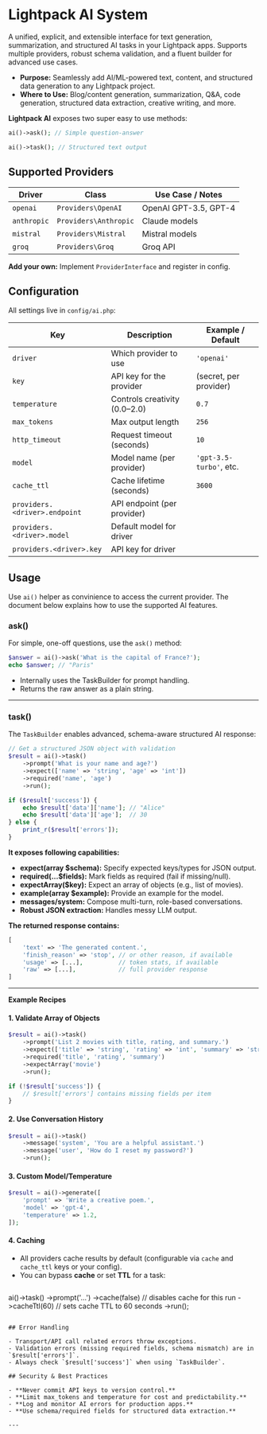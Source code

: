 # Lightpack AI System

A unified, explicit, and extensible interface for text generation, summarization, and structured AI tasks in your Lightpack apps. Supports multiple providers, robust schema validation, and a fluent builder for advanced use cases.

- **Purpose:** Seamlessly add AI/ML-powered text, content, and structured data generation to any Lightpack project.
- **Where to Use:** Blog/content generation, summarization, Q&A, code generation, structured data extraction, creative writing, and more.

**Lightpack AI** exposes two super easy to use methods:

```php
ai()->ask(); // Simple question-answer

ai()->task(); // Structured text output
```

## Supported Providers

| Driver      | Class                        | Use Case / Notes         |
|-------------|------------------------------|--------------------------|
| `openai`    | `Providers\OpenAI`           | OpenAI GPT-3.5, GPT-4    |
| `anthropic` | `Providers\Anthropic`        | Claude models            |
| `mistral`   | `Providers\Mistral`          | Mistral models           |
| `groq`      | `Providers\Groq`             | Groq API                 |

**Add your own:** Implement `ProviderInterface` and register in config.

## Configuration

All settings live in `config/ai.php`:

| Key                          | Description                              | Example / Default         |
|------------------------------|------------------------------------------|---------------------------|
| `driver`                     | Which provider to use                    | `'openai'`                |
| `key`                        | API key for the provider                 | (secret, per provider)    |
| `temperature`                | Controls creativity (0.0–2.0)            | `0.7`                     |
| `max_tokens`                 | Max output length                        | `256`                     |
| `http_timeout`               | Request timeout (seconds)                | `10`                      |
| `model`                      | Model name (per provider)                | `'gpt-3.5-turbo'`, etc.   |
| `cache_ttl`                  | Cache lifetime (seconds)                 | `3600`                    |
| `providers.<driver>.endpoint`| API endpoint (per provider)              |                           |
| `providers.<driver>.model`   | Default model for driver                 |                           |
| `providers.<driver>.key`     | API key for driver                       |                           |

## Usage

Use `ai()` helper as convinience to access the current provider. The document below explains how to use the supported AI features.

### ask()

For simple, one-off questions, use the `ask()` method:

```php
$answer = ai()->ask('What is the capital of France?');
echo $answer; // "Paris"
```
- Internally uses the TaskBuilder for prompt handling.
- Returns the raw answer as a plain string.

---


### task()

The `TaskBuilder` enables advanced, schema-aware structured AI response:

```php
// Get a structured JSON object with validation
$result = ai()->task()
    ->prompt('What is your name and age?')
    ->expect(['name' => 'string', 'age' => 'int'])
    ->required('name', 'age')
    ->run();

if ($result['success']) {
    echo $result['data']['name']; // "Alice"
    echo $result['data']['age'];  // 30
} else {
    print_r($result['errors']);
}
```

**It exposes following capabilities:**

- **expect(array $schema):** Specify expected keys/types for JSON output.
- **required(...$fields):** Mark fields as required (fail if missing/null).
- **expectArray($key):** Expect an array of objects (e.g., list of movies).
- **example(array $example):** Provide an example for the model.
- **messages/system:** Compose multi-turn, role-based conversations.
- **Robust JSON extraction:** Handles messy LLM output.

**The returned response contains:**

```php
[
    'text' => 'The generated content.',
    'finish_reason' => 'stop', // or other reason, if available
    'usage' => [...],          // token stats, if available
    'raw' => [...],            // full provider response
]
```

---

**Example Recipes**

#### 1. Validate Array of Objects

```php
$result = ai()->task()
    ->prompt('List 2 movies with title, rating, and summary.')
    ->expect(['title' => 'string', 'rating' => 'int', 'summary' => 'string'])
    ->required('title', 'rating', 'summary')
    ->expectArray('movie')
    ->run();

if (!$result['success']) {
    // $result['errors'] contains missing fields per item
}
```

#### 2. Use Conversation History

```php
$result = ai()->task()
    ->message('system', 'You are a helpful assistant.')
    ->message('user', 'How do I reset my password?')
    ->run();
```

#### 3. Custom Model/Temperature

```php
$result = ai()->generate([
    'prompt' => 'Write a creative poem.',
    'model' => 'gpt-4',
    'temperature' => 1.2,
]);
```

#### 4. Caching

- All providers cache results by default (configurable via `cache` and `cache_ttl` keys or your config).
- You can bypass **cache** or set **TTL** for a task:
  ```php
ai()->task()
    ->prompt('...')
    ->cache(false)    // disables cache for this run
    ->cacheTtl(60)    // sets cache TTL to 60 seconds
    ->run();
  ```

## Error Handling

- Transport/API call related errors throw exceptions.
- Validation errors (missing required fields, schema mismatch) are in `$result['errors']`.
- Always check `$result['success']` when using `TaskBuilder`.

## Security & Best Practices

- **Never commit API keys to version control.**
- **Limit max_tokens and temperature for cost and predictability.**
- **Log and monitor AI errors for production apps.**
- **Use schema/required fields for structured data extraction.**

---